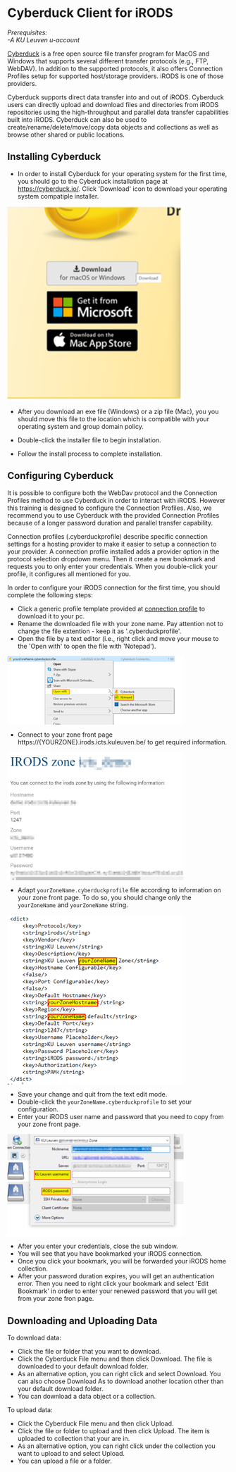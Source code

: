 # Cyberduck Client for iRODS

*Prerequisites:*  
*-A KU Leuven u-account*  

[Cyberduck](https://cyberduck.io/) is a free open source file transfer program for MacOS and Windows that supports several different transfer protocols (e.g., FTP, WebDAV). In addition to the supported protocols, it also offers Connection Profiles setup for supported host/storage providers. iRODS is one of those providers.

Cyberduck supports direct data transfer into and out of iRODS. Cyberduck users can directly upload and download files and directories from iRODS repositories using the high-throughput and parallel data transfer capabilities built into iRODS. Cyberduck can also be used to create/rename/delete/move/copy data objects and collections as well as browse other shared or public locations.


## Installing Cyberduck

- In order to install Cyberduck for your operating system for the first time, you should go to the Cyberduck installation page at https://cyberduck.io/. Click 'Download' icon to download your operating system compatiple installer.


<img align="center" src="img/cduck1.png" width="400px">


- After you download an exe file (Windows) or a zip file (Mac), you you should move this file to the location which is compatible with your operating system and group domain policy.


- Double-click the installer file to begin installation.

- Follow the install process to complete installation.


## Configuring Cyberduck

It is possible to configure both the WebDav protocol and the Connection Profiles method to use Cyberduck in order to interact with iRODS. However this training is designed to configure the Connection Profiles. Also, we recommend you to use Cyberduck with the provided Connection Profiles because of a longer password duration and parallel transfer capability.

Connection profiles (.cyberduckprofile) describe specific connection settings for a hosting provider to make it easier to setup a connection to your provider. A connection profile installed adds a provider option in the protocol selection dropdown menu. Then it create a new bookmark and requests you to only enter your credentials. When you double-click your profile, it configures all mentioned for you.

In order to configure your iRODS connection for the first time, you should complete the following steps:
 
- Click a generic profile template provided at [connection profile](miscellaneous/yourZoneName.cyberduckprofile) to download it to your pc.
- Rename the downloaded file with your zone name. Pay attention not to change the file extention - keep it as '.cyberduckprofile'.
- Open the file by a text editor (i.e., right click and move your mouse to the 'Open with' to open the file with 'Notepad').

<img align="center" src="img/cduck2.png" width="400px">

- Connect to your zone front page https://{YOURZONE}.irods.icts.kuleuven.be/ to get required information.

<img align="center" src="img/cduck3.png" width="400px">

- Adapt `yourZoneName.cyberduckprofile` file according to information on your zone front page. To do so, you should change only the `yourZoneName` and `yourZoneName` string.

<img align="center" src="img/cduck4.png" width="400px">

- Save your change and quit from the text edit mode.
- Double-click the `yourZoneName.cyberduckprofile` to set your configuration.
- Enter your iRODS user name and password that you need to copy from your zone front page.

<img align="center" src="img/cduck5.png" width="400px">

- After you enter your credentials, close the sub window.
- You will see that you have bookmarked your iRODS connection.
- Once you click your bookmark, you will be forwarded your iRODS home collection.
- After your password duration expires, you will get an authentication error. Then you need to right click your bookmark and select 'Edit Bookmark' in order to enter your renewed password that you will get from your zone fron page.


## Downloading and Uploading Data

To download data:

- Click the file or folder that you want to download.
- Click the Cyberduck File menu and then click Download. The file is downloaded to your default download folder.
- As an alternative option, you can right click and select Download. You can also choose Download As to download another location other than your default download folder.
- You can download a data object or a collection.

To upload data:

- Click the Cyberduck File menu and then click Upload.
- Click the file or folder to upload and then click Upload. The item is uploaded to collection that your are in.
- As an alternative option, you can right click under the collection you want to upload to and select Upload.
- You can upload a file or a folder.
